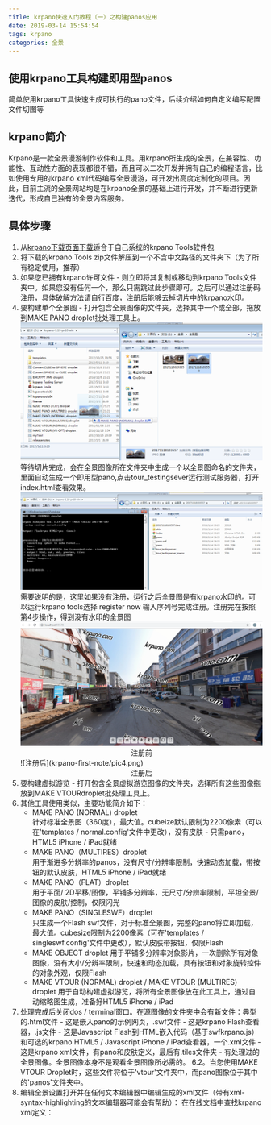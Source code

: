 ```yaml
---
title: krpano快速入门教程（一）之构建panos应用
date: 2019-03-14 15:54:54
tags: krpano
categories: 全景
---
```

## 使用krpano工具构建即用型panos  
简单使用krpano工具快速生成可执行的pano文件，后续介绍如何自定义编写配置文件切图等
<!--more-->
## krpano简介
Krpano是一款全景漫游制作软件和工具。用krpano所生成的全景，在兼容性、功能性、互动性方面的表现都很不错，而且可以二次开发并拥有自己的编程语言，比如使用专用的krpano xml代码编写全景漫游，可开发出高度定制化的项目。因此，目前主流的全景网站均是在krpano全景的基础上进行开发，并不断进行更新迭代，形成自己独有的全景内容服务。
## 具体步骤
1. 从[krpano下载页面下载](https://krpano.com/download/)适合于自己系统的krpano Tools软件包
2. 将下载的krpano Tools zip文件解压到一个不含中文路径的文件夹下（为了所有稳定使用，推荐）
3. 如果您已拥有krpano许可文件 - 则立即将其复制或移动到krpano Tools文件夹中。如果您没有任何一个，那么只需跳过此步骤即可。之后可以通过注册码注册，具体破解方法请自行百度，注册后能够去掉切片中的krpano水印。
4. 要构建单个全景图 - 打开包含全景图像的文件夹，选择其中一个或全部，拖放到MAKE PANO droplet批处理工具上。 
   ![拖动全景图到工具上](krpano-first-note/pic1.png)
   等待切片完成，会在全景图像所在文件夹中生成一个以全景图命名的文件夹，里面自动生成一个即用型pano,点击tour_testingsever运行测试服务器，打开index.html查看效果。  
   ![生成结果](krpano-first-note/pic2.png)
   需要说明的是，这里如果没有注册，运行之后全景图是有krpano水印的。可以运行krpano tools选择 register now 输入序列号完成注册。注册完在按照第4步操作，得到没有水印的全景图
   ![注册前](krpano-first-note/pic3.png)
   <center>注册前</center>
   ![注册后](krpano-first-note/pic4.png)
   <center> 注册后</center>
5. 要构建虚拟游览 - 打开包含全景虚拟游览图像的文件夹，选择所有这些图像拖放到MAKE VTOURdroplet批处理工具上。 
6. 其他工具使用类似，主要功能简介如下：  
    * MAKE PANO (NORMAL) droplet  
      针对标准全景图（360度），最大值。cubeize默认限制为2200像素（可以在'templates / normal.config'文件中更改），没有皮肤 - 只需pano，HTML5 iPhone / iPad就绪
    * MAKE PANO（MULTIRES）droplet  
      用于渐进多分辨率的panos，没有尺寸/分辨率限制，快速动态加载，带按钮的默认皮肤，HTML5 iPhone / iPad就绪
    * MAKE PANO（FLAT）droplet  
      用于平面/ 2D平移/图像，平铺多分辨率，无尺寸/分辨率限制，平坦全景/图像的皮肤/控制，仅限闪光
    * MAKE PANO（SINGLESWF）droplet  
      只生成一个Flash swf文件，对于标准全景图，完整的pano将立即加载，最大值。cubesize限制为2200像素（可在'templates / singleswf.config'文件中更改），默认皮肤带按钮，仅限Flash
    * MAKE OBJECT droplet
      用于平铺多分辨率对象影片，一次删除所有对象图像，没有大小/分辨率限制，快速和动态加载，具有按钮和对象旋转控件的对象外观，仅限Flash
    * MAKE VTOUR (NORMAL) droplet / MAKE VTOUR (MULTIRES) droplet
       用于自动构建虚拟游览，将所有全景图像放在此工具上，通过自动缩略图生成，准备好HTML5 iPhone / iPad 
7. 处理完成后关闭dos / terminal窗口。在源图像的文件夹中会有新文件：典型的.html文件 - 这是嵌入pano的示例网页，.swf文件 - 这是krpano Flash查看器，.js文件 - 这是Javascript Flash到HTML嵌入代码（基于swfkrpano.js）和可选的krpano HTML5 / Javascript iPhone / iPad查看器，一个.xml文件 - 这是krpano xml文件，有pano和皮肤定义，最后有.tiles文件夹 - 有处理过的全景图像。全景图像本身不是观看全景图像所必需的。 6.2。当您使用MAKE VTOUR Droplet时，这些文件将位于'vtour'文件夹中，而pano图像位于其中的'panos'文件夹中。
8. 编辑全景设置打开并在任何文本编辑器中编辑生成的xml文件（带有xml-syntax-highlighting的文本编辑器可能会有帮助）： 在在线文档中查找krpano xml定义：
 
